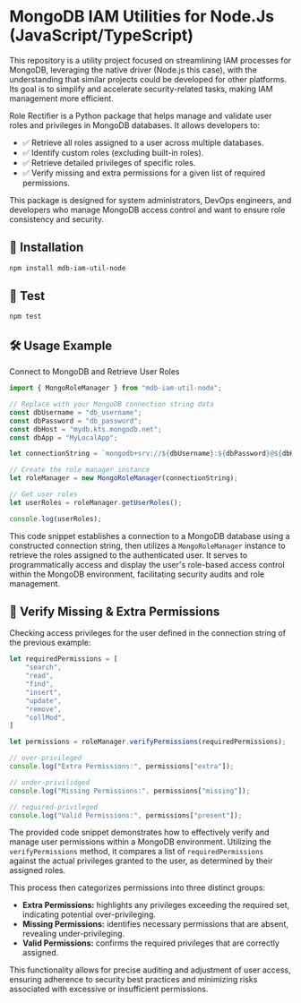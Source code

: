 # MongoDB IAM Utilities for Node.Js (JavaScript/TypeScript)
This repository is a utility project focused on streamlining IAM processes for MongoDB, leveraging the native driver (Node.js this case), with the understanding that similar projects could be developed for other platforms. Its goal is to simplify and accelerate security-related tasks, making IAM management more efficient.

Role Rectifier is a Python package that helps manage and validate user roles and privileges in MongoDB databases. It allows developers to:

- ✅ Retrieve all roles assigned to a user across multiple databases.
- ✅ Identify custom roles (excluding built-in roles).
- ✅ Retrieve detailed privileges of specific roles.
- ✅ Verify missing and extra permissions for a given list of required permissions.

This package is designed for system administrators, DevOps engineers, and developers who manage MongoDB access control and want to ensure role consistency and security.

## 📌 Installation
```sh
npm install mdb-iam-util-node
``` 

## 🔬 Test
```sh
npm test
``` 

## 🛠 Usage Example
Connect to MongoDB and Retrieve User Roles

```js
import { MongoRoleManager } from "mdb-iam-util-node";

// Replace with your MongoDB connection string data
const dbUsername = "db_username";
const dbPassword = "db_password";
const dbHost = "mydb.kts.mongodb.net";
const dbApp = "MyLocalApp";

let connectionString = `mongodb+srv://${dbUsername}:${dbPassword}@${dbHost}/?retryWrites=true&w=majority&appName=${dbApp}`;

// Create the role manager instance
let roleManager = new MongoRoleManager(connectionString);

// Get user roles
let userRoles = roleManager.getUserRoles();

console.log(userRoles);
```
This code snippet establishes a connection to a MongoDB database using a constructed connection string, then utilizes a `MongoRoleManager` instance to retrieve the roles assigned to the authenticated user. It serves to programmatically access and display the user's role-based access control within the MongoDB environment, facilitating security audits and role management.


## 🚀 Verify Missing & Extra Permissions
Checking access privileges for the user defined in the connection string of the previous example:

```js
let requiredPermissions = [
    "search",
    "read",
    "find",
    "insert",
    "update",
    "remove",
    "collMod",
]

let permissions = roleManager.verifyPermissions(requiredPermissions);

// over-privileged
console.log("Extra Permissions:", permissions["extra"]);

// under-privilidged
console.log("Missing Permissions:", permissions["missing"]);

// required-privileged
console.log("Valid Permissions:", permissions["present"]);
```

The provided code snippet demonstrates how to effectively verify and manage user permissions within a MongoDB environment. Utilizing the `verifyPermissions` method, it compares a list of `requiredPermissions` against the actual privileges granted to the user, as determined by their assigned roles. 

This process then categorizes permissions into three distinct groups: 
- **Extra Permissions:** highlights any privileges exceeding the required set, indicating potential over-privileging.
- **Missing Permissions:** identifies necessary permissions that are absent, revealing under-privileging.
- **Valid Permissions:** confirms the required privileges that are correctly assigned. 

This functionality allows for precise auditing and adjustment of user access, ensuring adherence to security best practices and minimizing risks associated with excessive or insufficient permissions.